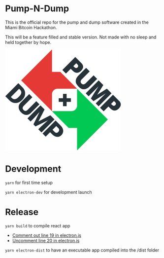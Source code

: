 # Pump-N-Dump


This is the official repo for the pump and dump software created in the Miami Bitcoin Hackathon.

This will be a feature filled and stable version. Not made with no sleep and held together by hope.

![](/logo.png)


# Development
```yarn``` for first time setup

```yarn electron-dev``` for development launch

# Release
```yarn build``` to compile react app

- <a href='https://github.com/pump-n-dump/pump-n-dump/blob/master/public/electron.js#L19'>Comment out line 19 in electron.js</a>
- <a href='https://github.com/pump-n-dump/pump-n-dump/blob/master/public/electron.js#L20'>Uncomment line 20 in electron.js</a>

```yarn electron-dist``` to have an executable app compiled into the /dist folder
